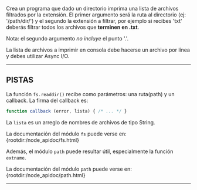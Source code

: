 Crea un programa que dado un directorio imprima una lista de archivos filtrados por la extensión. El primer argumento será la ruta al directorio (ej: '/path/dir/') y el segundo la extensión a filtrar, por ejemplo si recibes 'txt' deberás filtrar todos los archivos que **terminen en .txt**. 

Nota: el segundo argumento _no incluye_ el punto '.'.

La lista de archivos a imprimir en consola debe hacerse un archivo por línea y debes utilizar Async I/O.

----------------------------------------------------------------------
## PISTAS

La función `fs.readdir()` recibe como parámetros: una ruta(path) y un callback. La firma del callback es:

```js
function callback (error, lista) { /* ... */ }
```

La `lista` es un arreglo de nombres de archivos de tipo String.

La documentación del módulo `fs` puede verse en:
  {rootdir:/node_apidoc/fs.html}

Además, el módulo `path` puede resultar útil, especialmente la función `extname`.

La documentación del módulo `path` puede verse en:
  {rootdir:/node_apidoc/path.html}

----------------------------------------------------------------------
